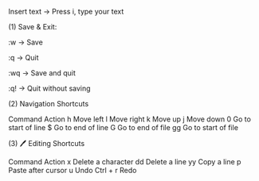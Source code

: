 Insert text → Press i, type your text

(1) Save & Exit:

:w → Save

:q → Quit

:wq → Save and quit

:q! → Quit without saving

(2) Navigation Shortcuts

Command	Action
h	Move left
l	Move right
k	Move up
j	Move down
0	Go to start of line
$	Go to end of line
G	Go to end of file
gg	Go to start of file

(3) 🖊 Editing Shortcuts

Command	Action
x	Delete a character
dd	Delete a line
yy	Copy a line
p	Paste after cursor
u	Undo
Ctrl + r	Redo